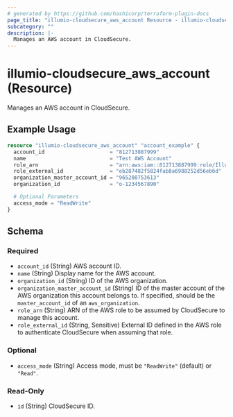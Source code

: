 ```yaml
---
# generated by https://github.com/hashicorp/terraform-plugin-docs
page_title: "illumio-cloudsecure_aws_account Resource - illumio-cloudsecure"
subcategory: ""
description: |-
  Manages an AWS account in CloudSecure.
---
```


# illumio-cloudsecure_aws_account (Resource)

Manages an AWS account in CloudSecure.

## Example Usage

```terraform
resource "illumio-cloudsecure_aws_account" "account_example" {
  account_id                     = "812713887999"
  name                           = "Test AWS Account"
  role_arn                       = "arn:aws:iam::812713887999:role/IllumioAccess"
  role_external_id               = "eb287482f5824fab8a6988252d56eb6d"
  organization_master_account_id = "965208753613"
  organization_id                = "o-1234567890"

  # Optional Parameters
  access_mode = "ReadWrite"
}
```

<!-- schema generated by tfplugindocs -->
## Schema

### Required

- `account_id` (String) AWS account ID.
- `name` (String) Display name for the AWS account.
- `organization_id` (String) ID of the AWS organization.
- `organization_master_account_id` (String) ID of the master account of the AWS organization this account belongs to. If specified, should be the `master_account_id` of an `aws_organization`.
- `role_arn` (String) ARN of the AWS role to be assumed by CloudSecure to manage this account.
- `role_external_id` (String, Sensitive) External ID defined in the AWS role to authenticate CloudSecure when assuming that role.

### Optional

- `access_mode` (String) Access mode, must be `"ReadWrite"` (default) or `"Read"`.

### Read-Only

- `id` (String) CloudSecure ID.

